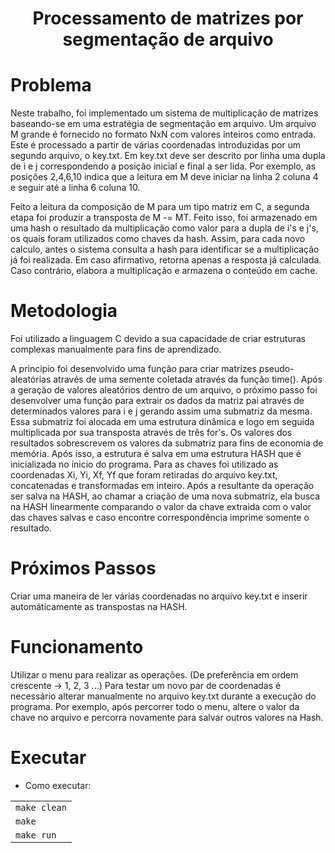 <h1 align="center">Processamento de matrizes por segmentação de arquivo</h1>

# Problema

Neste trabalho, foi implementado um sistema de multiplicação de matrizes baseando-se em uma estratégia de segmentação em arquivo. Um arquivo M grande é fornecido no formato NxN com valores inteiros como entrada. Este é processado a partir de várias coordenadas introduzidas por um segundo arquivo, o key.txt. Em key.txt deve ser descrito por linha uma dupla de i e j correspondendo a posição inicial e final a ser lida. Por exemplo, as posições 2,4,6,10 indica que a leitura em M deve iniciar na linha 2 coluna 4 e seguir até a linha 6 coluna 10. 


Feito a leitura da composição de M para um tipo matriz em C, a segunda etapa foi produzir a transposta de M -= MT. Feito isso, foi armazenado em uma hash o resultado da multiplicação como valor para a dupla de i's e j's, os quais foram utilizados como chaves da hash. Assim, para cada novo calculo, antes o sistema consulta a hash para identificar se a multiplicação já foi realizada. Em caso afirmativo, retorna apenas a resposta já calculada. Caso contrário, elabora a multiplicação e armazena o conteúdo em cache. 


# Metodologia

Foi utilizado a linguagem C devido a sua capacidade de criar estruturas complexas manualmente para fins de aprendizado. 

A principio foi desenvolvido uma função para criar matrizes pseudo-aleatórias através de uma semente coletada através da função time(). Após a geração de valores aleatórios dentro de um arquivo, o próximo passo foi desenvolver uma função para extrair os dados da matriz pai através de determinados valores para i e j gerando assim uma submatriz da mesma. Essa submatriz foi alocada em uma estrutura dinâmica e logo em seguida multiplicada por sua transposta através de três for's. Os valores dos resultados sobrescrevem os valores da submatriz para fins de economia de memória. Após isso, a estrutura é salva em uma estrutura HASH que é inicializada no ínicio do programa. Para as chaves foi utilizado as coordenadas Xi, Yi, Xf, Yf que foram retiradas do arquivo key.txt, concatenadas e transformadas em inteiro. Após a resultante da operação ser salva na HASH, ao chamar a criação de uma nova submatriz, ela busca na HASH linearmente comparando o valor da chave extraida com o valor das chaves salvas e caso encontre correspondência imprime somente o resultado.

# Próximos Passos

Criar uma maneira de ler várias coordenadas no arquivo key.txt e inserir automáticamente as transpostas na HASH.

# Funcionamento

Utilizar o menu para realizar as operações. (De preferência em ordem crescente -> 1, 2, 3 ...)
Para testar um novo par de coordenadas é necessário alterar manualmente no arquivo key.txt durante a execução do programa.
Por exemplo, após percorrer todo o menu, altere o valor da chave no arquivo e percorra novamente para salvar outros valores na Hash.

# Executar
* Como executar:

<html>
<table>
    <tr>
        <td><code>make clean</code></td>
    <tr>
        <td><code>make</code></td>
    </tr>
    <tr>
        <td><code>make run</code></td>
    </tr>
    <tr>
</table>
</html>
